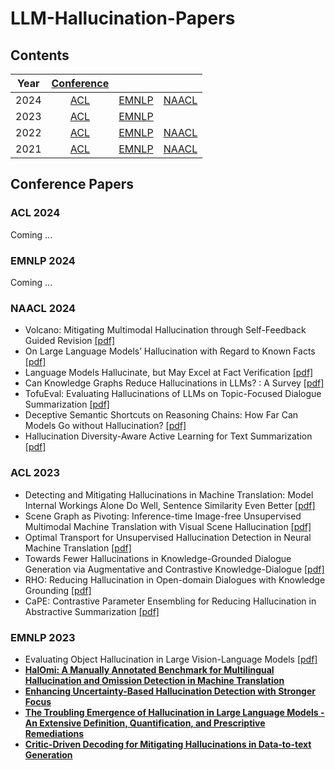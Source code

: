 # LLM-Hallucination-Papers

## Contents

|  Year  | [Conference](#conference-papers) |                      |                      |
| :---:  |    :----:        |        :---:         |        :---:         |
|  2024  | [ACL](#acl-2024) | [EMNLP](#emnlp-2024) | [NAACL](#naacl-2024) |
|  2023  | [ACL](#acl-2023) | [EMNLP](#emnlp-2023) |                      |
|  2022  | [ACL](#acl-2022) | [EMNLP](#emnlp-2022) | [NAACL](#naacl-2022) |
|  2021  | [ACL](#acl-2021) | [EMNLP](#emnlp-2021) | [NAACL](#naacl-2021) |

## Conference Papers

###  ACL 2024
Coming ...
### EMNLP 2024
Coming ...
### NAACL 2024
- Volcano: Mitigating Multimodal Hallucination through Self-Feedback Guided Revision [[pdf]](https://aclanthology.org/2024.naacl-long.23/)
- On Large Language Models’ Hallucination with Regard to Known Facts [[pdf]](https://aclanthology.org/2024.naacl-long.60/)
- Language Models Hallucinate, but May Excel at Fact Verification [[pdf]](https://aclanthology.org/2024.naacl-long.62/)
- Can Knowledge Graphs Reduce Hallucinations in  LLMs? : A Survey [[pdf]](https://aclanthology.org/2024.naacl-long.219/)
- TofuEval: Evaluating Hallucinations of  LLMs on Topic-Focused Dialogue Summarization [[pdf]](https://aclanthology.org/2024.naacl-long.251/)
- Deceptive Semantic Shortcuts on Reasoning Chains: How Far Can Models Go without Hallucination? [[pdf]](https://aclanthology.org/2024.naacl-long.424/)
- Hallucination Diversity-Aware Active Learning for Text Summarization [[pdf]](https://aclanthology.org/2024.naacl-long.479/)

### ACL 2023
- Detecting and Mitigating Hallucinations in Machine Translation: Model Internal Workings Alone Do Well, Sentence Similarity  Even Better [[pdf]](https://aclanthology.org/2023.acl-long.3/)
- Scene Graph as Pivoting: Inference-time Image-free Unsupervised Multimodal Machine Translation with Visual Scene Hallucination [[pdf]](https://aclanthology.org/2023.acl-long.329/)
- Optimal Transport for Unsupervised Hallucination Detection in Neural Machine Translation [[pdf]](https://aclanthology.org/2023.acl-long.770/)
- Towards Fewer Hallucinations in Knowledge-Grounded Dialogue Generation via Augmentative and Contrastive Knowledge-Dialogue [[pdf]](https://aclanthology.org/2023.acl-short.148/)
- RHO: Reducing Hallucination in Open-domain Dialogues with Knowledge Grounding [[pdf]](https://aclanthology.org/2023.findings-acl.275/)
- CaPE: Contrastive Parameter Ensembling for Reducing Hallucination in Abstractive Summarization [[pdf]](https://aclanthology.org/2023.findings-acl.685/)
### EMNLP 2023
- Evaluating Object Hallucination in Large Vision-Language Models [[pdf]](https://aclanthology.org/2023.emnlp-main.20/)
- **[HalOmi: A Manually Annotated Benchmark for Multilingual Hallucination and Omission Detection in Machine Translation](https://aclanthology.org/2023.emnlp-main.42/)**
- **[Enhancing Uncertainty-Based Hallucination Detection with Stronger Focus](https://aclanthology.org/2023.emnlp-main.58/)**
- **[The Troubling Emergence of Hallucination in Large Language Models - An Extensive Definition, Quantification, and Prescriptive Remediations](https://aclanthology.org/2023.emnlp-main.155/)**
- **[Critic-Driven Decoding for Mitigating Hallucinations in Data-to-text Generation](https://aclanthology.org/2023.emnlp-main.172/)**
<!--stackedit_data:
eyJoaXN0b3J5IjpbMTc1OTk2Mzg5MSwxODE5Mjk0NjExLC0xND
U1ODc1NDE1LC05ODc5ODI1NzEsMTA4OTYxNTI3LDYwODg5OTAx
NywtNDM1NzcyMTE3LDU3MTMwODQ5NywxODY2NzYxMDkzLC0xND
gyOTgzOTMzLDI4NTMyNTgzMCwtODkzOTA5MjEyLDM0MzE4MjEx
NiwtMTA0MDQ2MzcwOCwtMTA0MDQ2MzcwOCw2NTE0MDY1OSwxMj
AzNzMxMTIyLDIwMzY0MDgxMCw3Mjk2NzQ4NDAsLTg4NzIxNTI0
MF19
-->